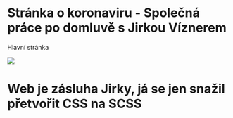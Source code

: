 # Stránka o koronaviru - Společná práce po domluvě s Jirkou Víznerem
Hlavní stránka

![](side1.jpg)

# Web je zásluha Jirky, já se jen snažil přetvořit CSS na SCSS
